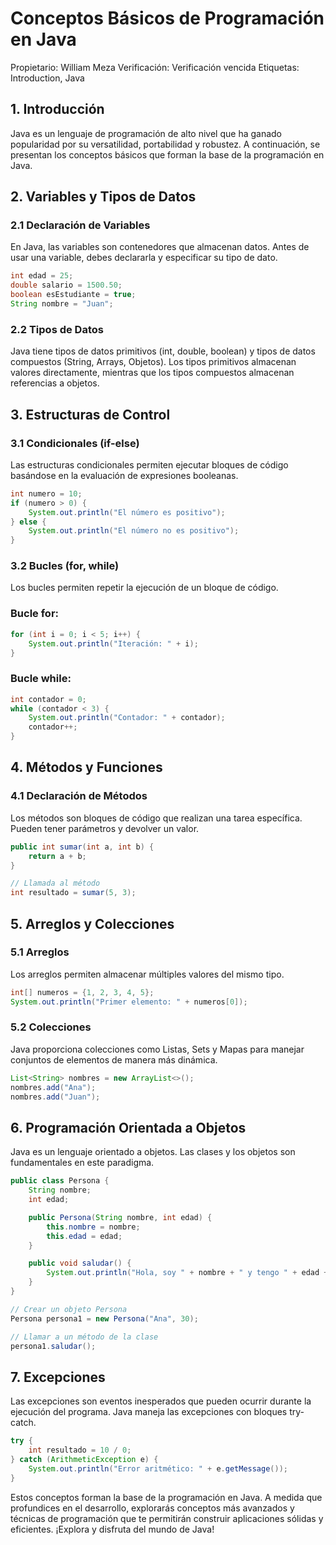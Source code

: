 # Conceptos Básicos de Programación en Java

Propietario: William Meza
Verificación: Verificación vencida
Etiquetas: Introduction, Java

## 1. Introducción

Java es un lenguaje de programación de alto nivel que ha ganado popularidad por su versatilidad, portabilidad y robustez. A continuación, se presentan los conceptos básicos que forman la base de la programación en Java.

## 2. Variables y Tipos de Datos

### 2.1 Declaración de Variables

En Java, las variables son contenedores que almacenan datos. Antes de usar una variable, debes declararla y especificar su tipo de dato.

```java
int edad = 25;
double salario = 1500.50;
boolean esEstudiante = true;
String nombre = "Juan";

```

### 2.2 Tipos de Datos

Java tiene tipos de datos primitivos (int, double, boolean) y tipos de datos compuestos (String, Arrays, Objetos). Los tipos primitivos almacenan valores directamente, mientras que los tipos compuestos almacenan referencias a objetos.

## 3. Estructuras de Control

### 3.1 Condicionales (if-else)

Las estructuras condicionales permiten ejecutar bloques de código basándose en la evaluación de expresiones booleanas.

```java
int numero = 10;
if (numero > 0) {
    System.out.println("El número es positivo");
} else {
    System.out.println("El número no es positivo");
}

```

### 3.2 Bucles (for, while)

Los bucles permiten repetir la ejecución de un bloque de código.

### Bucle for:

```java
for (int i = 0; i < 5; i++) {
    System.out.println("Iteración: " + i);
}

```

### Bucle while:

```java
int contador = 0;
while (contador < 3) {
    System.out.println("Contador: " + contador);
    contador++;
}

```

## 4. Métodos y Funciones

### 4.1 Declaración de Métodos

Los métodos son bloques de código que realizan una tarea específica. Pueden tener parámetros y devolver un valor.

```java
public int sumar(int a, int b) {
    return a + b;
}

// Llamada al método
int resultado = sumar(5, 3);

```

## 5. Arreglos y Colecciones

### 5.1 Arreglos

Los arreglos permiten almacenar múltiples valores del mismo tipo.

```java
int[] numeros = {1, 2, 3, 4, 5};
System.out.println("Primer elemento: " + numeros[0]);

```

### 5.2 Colecciones

Java proporciona colecciones como Listas, Sets y Mapas para manejar conjuntos de elementos de manera más dinámica.

```java
List<String> nombres = new ArrayList<>();
nombres.add("Ana");
nombres.add("Juan");

```

## 6. Programación Orientada a Objetos

Java es un lenguaje orientado a objetos. Las clases y los objetos son fundamentales en este paradigma.

```java
public class Persona {
    String nombre;
    int edad;

    public Persona(String nombre, int edad) {
        this.nombre = nombre;
        this.edad = edad;
    }

    public void saludar() {
        System.out.println("Hola, soy " + nombre + " y tengo " + edad + " años.");
    }
}

// Crear un objeto Persona
Persona persona1 = new Persona("Ana", 30);

// Llamar a un método de la clase
persona1.saludar();

```

## 7. Excepciones

Las excepciones son eventos inesperados que pueden ocurrir durante la ejecución del programa. Java maneja las excepciones con bloques try-catch.

```java
try {
    int resultado = 10 / 0;
} catch (ArithmeticException e) {
    System.out.println("Error aritmético: " + e.getMessage());
}

```

Estos conceptos forman la base de la programación en Java. A medida que profundices en el desarrollo, explorarás conceptos más avanzados y técnicas de programación que te permitirán construir aplicaciones sólidas y eficientes. ¡Explora y disfruta del mundo de Java!